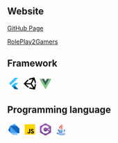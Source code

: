 ## Website

[GitHub Page](https://smarenkov.github.io)

[RolePlay2Gamers](https://rp2g.github.io)

## Framework
![flutter](./icons/flutter.png)
![unity](./icons/unity.png) 
![vue](./icons/vue.png)

## Programming language
![dart](./icons/dart.png)
![javascript](./icons/javascript.png)
![c-sharp](./icons/c-sharp.png)
![java](./icons/java.png)

<!--
**smarenkov/smarenkov** is a ✨ _special_ ✨ repository because its `README.md` (this file) appears on your GitHub profile.

Here are some ideas to get you started:

- 🔭 I’m currently working on ...
- 🌱 I’m currently learning ...
- 👯 I’m looking to collaborate on ...
- 🤔 I’m looking for help with ...
- 💬 Ask me about ...
- 📫 How to reach me: ...
- 😄 Pronouns: ...
- ⚡ Fun fact: ...
-->
